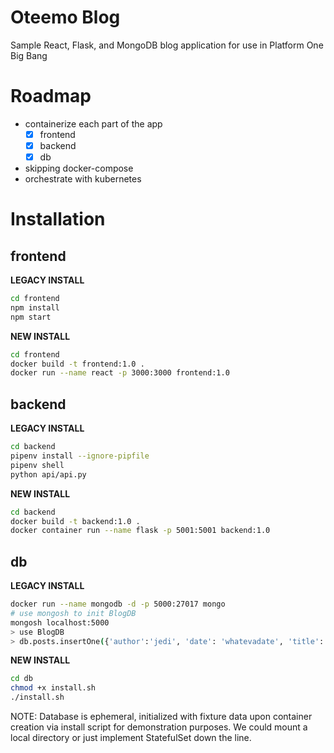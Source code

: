 # Oteemo Blog
Sample React, Flask, and MongoDB blog application for use in Platform One Big Bang

# Roadmap
* containerize each part of the app
  - [x] frontend
  - [x] backend
  - [x] db
* skipping docker-compose
* orchestrate with kubernetes

# Installation

## frontend
**LEGACY INSTALL**

```bash
cd frontend
npm install
npm start
```

**NEW INSTALL**

```bash
cd frontend
docker build -t frontend:1.0 .
docker run --name react -p 3000:3000 frontend:1.0
```

## backend
**LEGACY INSTALL**

```bash
cd backend
pipenv install --ignore-pipfile
pipenv shell
python api/api.py
```
**NEW INSTALL**

```bash
cd backend
docker build -t backend:1.0 .
docker container run --name flask -p 5001:5001 backend:1.0
```

## db
**LEGACY INSTALL**
```bash
docker run --name mongodb -d -p 5000:27017 mongo
# use mongosh to init BlogDB
mongosh localhost:5000
> use BlogDB
> db.posts.insertOne({'author':'jedi', 'date': 'whatevadate', 'title':'coolstring', 'posts':'body of msg'})
```

**NEW INSTALL**
```bash
cd db
chmod +x install.sh
./install.sh
```

NOTE: Database is ephemeral, initialized with fixture data upon container
creation via install script for demonstration purposes. We could mount a
local directory or just implement StatefulSet down the line.